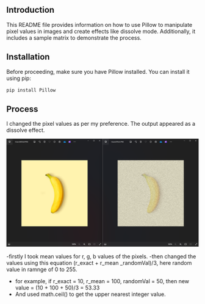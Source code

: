 ## Introduction
This README file provides information on how to use Pillow to manipulate pixel values in images and create effects like dissolve mode. Additionally, it includes a sample matrix to demonstrate the process.

## Installation
Before proceeding, make sure you have Pillow installed. You can install it using pip:

```bash
pip install Pillow
```
## Process
I changed the pixel values as per my preference. The output appeared as a dissolve effect.


![Dissolve Mode Image](src/dissolveMode(like).png)

-firstly I took mean values for r, g, b values of the pixels.
-then changed the values using this equation (r_exact + r_mean _randomVal)/3, here random value in ramnge of 0 to 255.
- for example, if r_exact = 10, r_mean = 100, randomVal = 50, then new value = (10 + 100 + 50)/3 = 53.33
- And used math.ceil() to get the upper nearest integer value.
